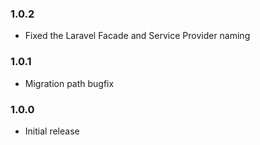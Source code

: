 ### 1.0.2
- Fixed the Laravel Facade and Service Provider naming

### 1.0.1
- Migration path bugfix

### 1.0.0
- Initial release